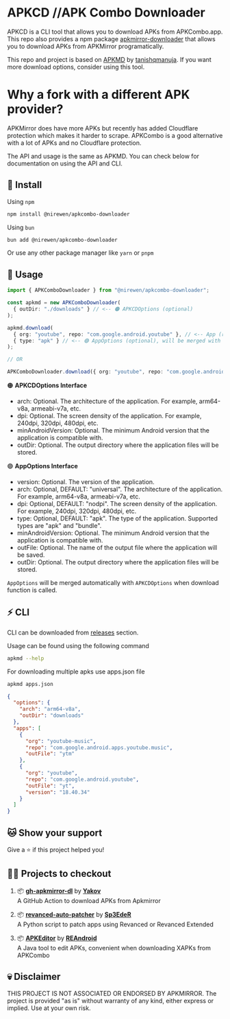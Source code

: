 # APKCD //APK Combo Downloader

APKCD is a CLI tool that allows you to download APKs from APKCombo.app. This repo also provides a npm package [apkmirror-downloader](https://www.npmjs.com/package/apkmirror-downloader) that allows you to download APKs from APKMirror programatically.

This repo and project is based on [APKMD](https://github.com/tanishqmanuja/apkmirror-downloader/) by [tanishqmanuja](https://github.com/tanishqmanuja). If you want more download options, consider using this tool.

# Why a fork with a different APK provider?

APKMirror does have more APKs but recently has added Cloudflare protection which makes it harder to scrape. APKCombo is a good alternative with a lot of APKs and no Cloudflare protection.

The API and usage is the same as APKMD. You can check below for documentation on using the API and CLI.

## 🚀 Install

Using `npm`
```bash
npm install @nirewen/apkcombo-downloader
```

Using `bun`
```bash
bun add @nirewen/apkcombo-downloader
```

Or use any other package manager like `yarn` or `pnpm`

## 📃 Usage

```ts
import { APKComboDownloader } from "@nirewen/apkcombo-downloader";

const apkmd = new APKComboDownloader(
  { outDir: "./downloads" } // <-- 🟠 APKCDOptions (optional)
);

apkmd.download(
  { org: "youtube", repo: "com.google.android.youtube" }, // <-- App (required)
  { type: "apk" } // <-- 🟣 AppOptions (optional), will be merged with APKCDOptions
);

// OR

APKComboDownloader.download({ org: "youtube", repo: "com.google.android.youtube" });
```

🟠 **APKCDOptions Interface**
- arch: Optional. The architecture of the application. For example, arm64-v8a, armeabi-v7a, etc.
- dpi: Optional. The screen density of the application. For example, 240dpi, 320dpi, 480dpi, etc.
- minAndroidVersion: Optional. The minimum Android version that the application is compatible with.
- outDir: Optional. The output directory where the application files will be stored.

🟣 **AppOptions Interface**
- version: Optional. The version of the application.
- arch: Optional, DEFAULT: "universal". The architecture of the application. For example, arm64-v8a, armeabi-v7a, etc.
- dpi: Optional, DEFAULT: "nodpi". The screen density of the application. For example, 240dpi, 320dpi, 480dpi, etc.
- type: Optional, DEFAULT: "apk". The type of the application. Supported types are "apk" and "bundle". 
- minAndroidVersion: Optional. The minimum Android version that the application is compatible with.
- outFile: Optional. The name of the output file where the application will be saved.
- outDir: Optional. The output directory where the application files will be stored.

`AppOptions` will be merged automatically with `APKCDOptions` when download function is called.

## ⚡ CLI

CLI can be downloaded from [releases](https://github.com/tanishqmanuja/apkmirror-downloader/releases/latest) section.

Usage can be found using the following command

```bash
apkmd --help
```

For downloading multiple apks use apps.json file

```bash
apkmd apps.json
```

```json
{
  "options": {
    "arch": "arm64-v8a",
    "outDir": "downloads"
  },
  "apps": [
    {
      "org": "youtube-music",
      "repo": "com.google.android.apps.youtube.music",
      "outFile": "ytm"
    },
    {
      "org": "youtube",
      "repo": "com.google.android.youtube",
      "outFile": "yt",
      "version": "18.40.34"
    }
  ]
}
```

## 🐱 Show your support

Give a ⭐️ if this project helped you!

## 👨‍💻 Projects to checkout

1. 📦 [**gh-apkmirror-dl**](https://github.com/Yakov5776/gh-apkmirror-dl) by [**Yakov**](https://github.com/Yakov5776) \
   A GitHub Action to download APKs from Apkmirror

2. 📦 [**revanced-auto-patcher**](https://github.com/Sp3EdeR/revanced-auto-patcher) by [**Sp3EdeR**](https://github.com/Sp3EdeR) \
   A Python script to patch apps using Revanced or Revanced Extended

3. 📦 [**APKEditor**](https://github.com/REAndroid/APKEditor) by [**REAndroid**](https://github.com/REAndroid)\
   A Java tool to edit APKs, convenient when downloading XAPKs from APKCombo

## 💀 Disclaimer

THIS PROJECT IS NOT ASSOCIATED OR ENDORSED BY APKMIRROR. The project is provided "as is" without warranty of any kind, either express or implied. Use at your own risk.

<!-- Shields -->

[ci-status-shield]: https://img.shields.io/github/actions/workflow/status/nirewen/apkcombo-downloader/ci.yaml?branch=main&style=for-the-badge&label=ci
[downloads-shield]: https://img.shields.io/github/downloads/nirewen/apkcombo-downloader/total?style=for-the-badge&logo=github
[downloads-url]: https://github.com/nirewen/apkcombo-downloader/releases/latest
[language-shield]: https://img.shields.io/github/languages/top/nirewen/apkcombo-downloader?style=for-the-badge
[language-url]: https://www.typescriptlang.org/
[license-shield]: https://img.shields.io/github/license/nirewen/apkcombo-downloader?style=for-the-badge
[license-url]: https://github.com/nirewen/apkcombo-downloader/blob/main/LICENSE.md
[npm-shield]: https://img.shields.io/npm/v/apkmirror-downloader?style=for-the-badge
[npm-url]: https://www.npmjs.com/package/apkmirror-downloader
